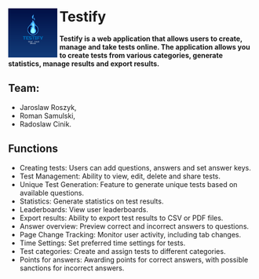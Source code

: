 <div align="left">
  <img title="plan_ahead" src="./assets/Testify_logo.png" align="left" width="100" style="padding-right: 0.5ch">
  <h1>Testify</h1>
  <p><strong>Testify is a web application that allows users to create, manage and take tests online. The application allows you to create tests from various categories, generate statistics, manage results and export results.</strong></p>
</div>


## Team: 
- Jaroslaw Roszyk, 
- Roman Samulski, 
- Radoslaw Cinik.

## Functions

- Creating tests: Users can add questions, answers and set answer keys.
- Test Management: Ability to view, edit, delete and share tests.
- Unique Test Generation: Feature to generate unique tests based on available questions.
- Statistics: Generate statistics on test results.
- Leaderboards: View user leaderboards.
- Export results: Ability to export test results to CSV or PDF files.
- Answer overview: Preview correct and incorrect answers to questions.
- Page Change Tracking: Monitor user activity, including tab changes.
- Time Settings: Set preferred time settings for tests.
- Test categories: Create and assign tests to different categories.
- Points for answers: Awarding points for correct answers, with possible sanctions for incorrect answers.

